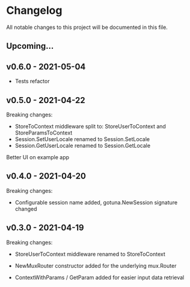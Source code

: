 
# Changelog
All notable changes to this project will be documented in this file.

## Upcoming...

## v0.6.0 - 2021-05-04

- Tests refactor

## v0.5.0 - 2021-04-22

Breaking changes:
- StoreToContext middleware split to: StoreUserToContext and StoreParamsToContext
- Session.SetUserLocale renamed to Session.SetLocale
- Session.GetUserLocale renamed to Session.GetLocale

Better UI on example app

## v0.4.0 - 2021-04-20

Breaking changes:
- Configurable session name added, gotuna.NewSession signature changed

## v0.3.0 - 2021-04-19

Breaking changes:
- StoreUserToContext middleware renamed to StoreToContext

- NewMuxRouter constructor added for the underlying mux.Router
- ContextWithParams / GetParam added for easier input data retrieval

